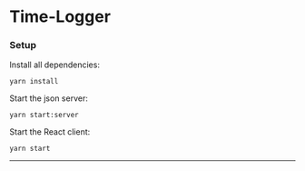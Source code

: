# Time-Logger

### Setup
Install all dependencies:
```
yarn install
```
Start the json server:
```
yarn start:server
```
Start the React client:
```
yarn start
```
--------------------------------------------------
